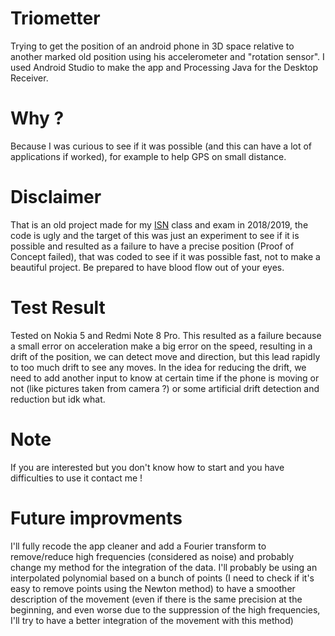 # Triometter
Trying to get the position of an android phone in 3D space relative to another marked old position using his accelerometer and "rotation sensor".
I used Android Studio to make the app and Processing Java for the Desktop Receiver.

# Why ?
Because I was curious to see if it was possible (and this can have a lot of applications if worked), for example to help GPS on small distance.

# Disclaimer
That is an old project made for my [ISN](https://eduscol.education.fr/cid59678/presentation.html) class and exam in 2018/2019, the code is ugly and the target of this was just an experiment to see if it is possible and resulted as a failure to have a precise position (Proof of Concept failed), that was coded to see if it was possible fast, not to make a beautiful project. Be prepared to have blood flow out of your eyes.

# Test Result
Tested on Nokia 5 and Redmi Note 8 Pro.
This resulted as a failure because a small error on acceleration make a big error on the speed, resulting in a drift of the position, we can detect move and direction, but this lead rapidly to too much drift to see any moves.
In the idea for reducing the drift, we need to add another input to know at certain time if the phone is moving or not (like pictures taken from camera ?) or some artificial drift detection and reduction but idk what.

# Note
If you are interested but you don't know how to start and you have difficulties to use it contact me !

# Future improvments
I'll fully recode the app cleaner and add a Fourier transform to remove/reduce high frequencies (considered as noise) and probably change my method for the integration of the data. I'll probably be using an interpolated polynomial based on a bunch of points (I need to check if it's easy to remove points using the Newton method) to have a smoother description of the movement (even if there is the same precision at the beginning, and even worse due to the suppression of the high frequencies, I'll try to have a better integration of the movement with this method)
